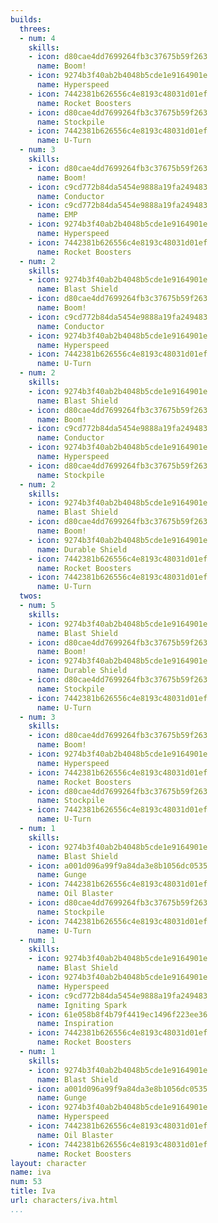 ```yaml
---
builds:
  threes:
  - num: 4
    skills:
    - icon: d80cae4dd7699264fb3c37675b59f263
      name: Boom!
    - icon: 9274b3f40ab2b4048b5cde1e9164901e
      name: Hyperspeed
    - icon: 7442381b626556c4e8193c48031d01ef
      name: Rocket Boosters
    - icon: d80cae4dd7699264fb3c37675b59f263
      name: Stockpile
    - icon: 7442381b626556c4e8193c48031d01ef
      name: U-Turn
  - num: 3
    skills:
    - icon: d80cae4dd7699264fb3c37675b59f263
      name: Boom!
    - icon: c9cd772b84da5454e9888a19fa249483
      name: Conductor
    - icon: c9cd772b84da5454e9888a19fa249483
      name: EMP
    - icon: 9274b3f40ab2b4048b5cde1e9164901e
      name: Hyperspeed
    - icon: 7442381b626556c4e8193c48031d01ef
      name: Rocket Boosters
  - num: 2
    skills:
    - icon: 9274b3f40ab2b4048b5cde1e9164901e
      name: Blast Shield
    - icon: d80cae4dd7699264fb3c37675b59f263
      name: Boom!
    - icon: c9cd772b84da5454e9888a19fa249483
      name: Conductor
    - icon: 9274b3f40ab2b4048b5cde1e9164901e
      name: Hyperspeed
    - icon: 7442381b626556c4e8193c48031d01ef
      name: U-Turn
  - num: 2
    skills:
    - icon: 9274b3f40ab2b4048b5cde1e9164901e
      name: Blast Shield
    - icon: d80cae4dd7699264fb3c37675b59f263
      name: Boom!
    - icon: c9cd772b84da5454e9888a19fa249483
      name: Conductor
    - icon: 9274b3f40ab2b4048b5cde1e9164901e
      name: Hyperspeed
    - icon: d80cae4dd7699264fb3c37675b59f263
      name: Stockpile
  - num: 2
    skills:
    - icon: 9274b3f40ab2b4048b5cde1e9164901e
      name: Blast Shield
    - icon: d80cae4dd7699264fb3c37675b59f263
      name: Boom!
    - icon: 9274b3f40ab2b4048b5cde1e9164901e
      name: Durable Shield
    - icon: 7442381b626556c4e8193c48031d01ef
      name: Rocket Boosters
    - icon: 7442381b626556c4e8193c48031d01ef
      name: U-Turn
  twos:
  - num: 5
    skills:
    - icon: 9274b3f40ab2b4048b5cde1e9164901e
      name: Blast Shield
    - icon: d80cae4dd7699264fb3c37675b59f263
      name: Boom!
    - icon: 9274b3f40ab2b4048b5cde1e9164901e
      name: Durable Shield
    - icon: d80cae4dd7699264fb3c37675b59f263
      name: Stockpile
    - icon: 7442381b626556c4e8193c48031d01ef
      name: U-Turn
  - num: 3
    skills:
    - icon: d80cae4dd7699264fb3c37675b59f263
      name: Boom!
    - icon: 9274b3f40ab2b4048b5cde1e9164901e
      name: Hyperspeed
    - icon: 7442381b626556c4e8193c48031d01ef
      name: Rocket Boosters
    - icon: d80cae4dd7699264fb3c37675b59f263
      name: Stockpile
    - icon: 7442381b626556c4e8193c48031d01ef
      name: U-Turn
  - num: 1
    skills:
    - icon: 9274b3f40ab2b4048b5cde1e9164901e
      name: Blast Shield
    - icon: a001d096a99f9a84da3e8b1056dc0535
      name: Gunge
    - icon: 7442381b626556c4e8193c48031d01ef
      name: Oil Blaster
    - icon: d80cae4dd7699264fb3c37675b59f263
      name: Stockpile
    - icon: 7442381b626556c4e8193c48031d01ef
      name: U-Turn
  - num: 1
    skills:
    - icon: 9274b3f40ab2b4048b5cde1e9164901e
      name: Blast Shield
    - icon: 9274b3f40ab2b4048b5cde1e9164901e
      name: Hyperspeed
    - icon: c9cd772b84da5454e9888a19fa249483
      name: Igniting Spark
    - icon: 61e058b8f4b79f4419ec1496f223ee36
      name: Inspiration
    - icon: 7442381b626556c4e8193c48031d01ef
      name: Rocket Boosters
  - num: 1
    skills:
    - icon: 9274b3f40ab2b4048b5cde1e9164901e
      name: Blast Shield
    - icon: a001d096a99f9a84da3e8b1056dc0535
      name: Gunge
    - icon: 9274b3f40ab2b4048b5cde1e9164901e
      name: Hyperspeed
    - icon: 7442381b626556c4e8193c48031d01ef
      name: Oil Blaster
    - icon: 7442381b626556c4e8193c48031d01ef
      name: Rocket Boosters
layout: character
name: iva
num: 53
title: Iva
url: characters/iva.html
...
```

